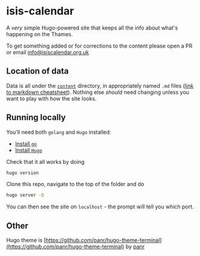 # isis-calendar

A _very_ simple Hugo-powered site that keeps all the info about what's happening on the Thames. 

To get something added or for corrections to the content please open a PR or email info@isiscalendar.org.uk

## Location of data

Data is all under the [`content`](https://github.com/annarailton/isis-calendar/tree/master/content) directory, in appropriately named `.md` files ([link to markdown cheatsheet](https://github.com/adam-p/markdown-here/wiki/Markdown-Cheatsheet)). Nothing else _should_ need changing unless you want to play with how the site looks. 

## Running locally

You'll need both `golang` and `Hugo` installed:

* [Install `go`](https://golang.org/)
* [Install `Hugo`](https://gohugo.io/)

Check that it all works by doing 
```bash
hugo version
```

Clone this repo, navigate to the top of the folder and do
```bash
hugo server -D
```
You can then see the site on `localhost` - the prompt will tell you which port. 

## Other

Hugo theme is [https://github.com/panr/hugo-theme-terminal](https://github.com/panr/hugo-theme-terminal) by [panr](https://twitter.com/panr)
